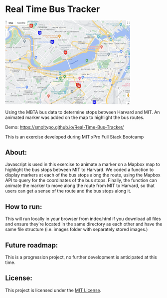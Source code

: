# Real Time Bus Tracker

<img src="https://github.com/smolTypo/Real-Time-Bus-Tracker/blob/main/busTracker.png?raw=true" width='400'>

Using the MBTA bus data to determine stops between Harvard and MIT. An animated marker was added on the map to highlight the bus routes.

Demo: https://smoltypo.github.io/Real-Time-Bus-Tracker/


This is an exercise developed during MIT xPro Full Stack Bootcamp

## About:
Javascript is used in this exercise to animate a marker on a Mapbox map to highlight the bus stops between MIT to Harvard. We coded a function to display markers at each of the bus stops along the route, using the Mapbox API to query for the coordinates of the bus stops. Finally, the function can animate the marker to move along the route from MIT to Harvard, so that users can get a sense of the route and the bus stops along it.

## How to run:
This will run locally in your browser from index.html if you download all files and ensure they're located in the same directory as each other and have the 
same file structure (i.e. images folder with separately stored images.)

## Future roadmap:
This is a progression project, no further development is anticipated at this time.

## License:
This project is licensed under the <a href="https://github.com/smolTypo/Real-Time-Bus-Tracker/blob/9b385cbdd735174dba83ca7756c3944e0e7bebbb/LICENSE">MIT License</a>.

